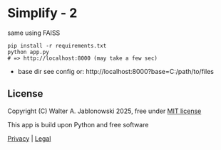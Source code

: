 # Simplify - 2

same using FAISS

```
pip install -r requirements.txt
python app.py
# => http://localhost:8000 (may take a few sec)
```

- base dir see config or: http://localhost:8000?base=C:/path/to/files


## License

Copyright (C) Walter A. Jablonowski 2025, free under [MIT license](LICENSE)

This app is build upon Python and free software

[Privacy](https://walter-a-jablonowski.github.io/privacy.html) | [Legal](https://walter-a-jablonowski.github.io/imprint.html)

